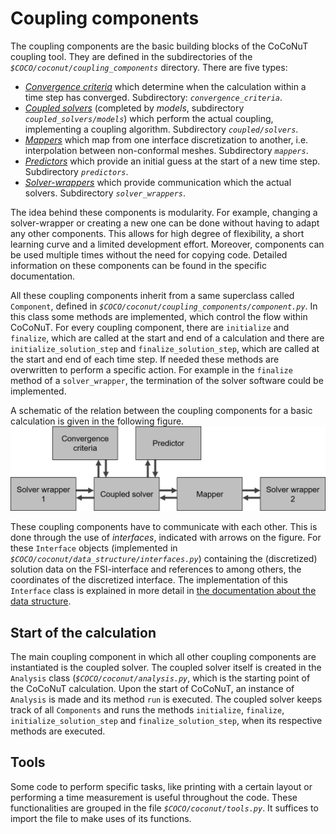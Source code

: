 # Coupling components

The coupling components are the basic building blocks of the CoCoNuT coupling tool. They are defined in the subdirectories of the *`$COCO/coconut/coupling_components`* directory.
There are five types: 

-   [*Convergence criteria*](convergence_criteria/convergence_criteria.md) which determine when the calculation within a time step has converged. Subdirectory: *`convergence_criteria`*.
-   [*Coupled solvers*](coupled_solvers/coupled_solvers.md) (completed by *models*, subdirectory *`coupled_solvers/models`*) which perform the actual coupling, implementing a coupling algorithm. Subdirectory *`coupled/solvers`*.
-   [*Mappers*](mappers/mappers.md) which map from one interface discretization to another, i.e. interpolation between non-conformal meshes. Subdirectory *`mappers`*.
-   [*Predictors*](predictors/predictors.md) which provide an initial guess at the start of a new time step. Subdirectory *`predictors`*.
-   [*Solver-wrappers*](solver_wrappers/solver_wrappers.md) which provide communication which the actual solvers. Subdirectory *`solver_wrappers`*.

The idea behind these components is modularity. For example, changing a solver-wrapper or creating a new one can be done without having to adapt any other components.
This allows for high degree of flexibility, a short learning curve and a limited development effort.
Moreover, components can be used multiple times without the need for copying code.
Detailed information on these components can be found in the specific documentation.

All these coupling components inherit from a same superclass called `Component`, defined in *`$COCO/coconut/coupling_components/component.py`*. 
In this class some methods are implemented, which control the flow within CoCoNuT. 
For every coupling component, there are `initialize` and `finalize`, which are called at the start and end of a calculation
and there are `initialize_solution_step` and `finalize_solution_step`, which are called at the start and end of each time step.
If needed these methods are overwritten to perform a specific action.
For example in the `finalize` method of a `solver_wrapper`, the termination of the solver software could be implemented.

A schematic of the relation between the coupling components for a basic calculation is given in the following figure.
![](images/coupling_components.png "Schematic of relation between coupling components")

These coupling components have to communicate with each other.
This is done through the use of *interfaces*, indicated with arrows on the figure. 
For these `Interface` objects (implemented in *`$COCO/coconut/data_structure/interfaces.py`*) containing the (discretized) solution data on the FSI-interface and references to among others, the coordinates of the discretized interface. The implementation of this `Interface` class is explained in more detail in [the documentation about the data structure](../data_structure/data_structure.md).

## Start of the calculation

The main coupling component in which all other coupling components are instantiated is the coupled solver.
The coupled solver itself is created in the `Analysis` class (*`$COCO/coconut/analysis.py`*, which is the starting point of the CoCoNuT calculation.
Upon the start of CoCoNuT, an instance of `Analysis` is made and its method `run` is executed.
The coupled solver keeps track of all `Components` and runs the methods `initialize`, `finalize`, `initialize_solution_step` and `finalize_solution_step`,
when its respective methods are executed.

## Tools

Some code to perform specific tasks, like printing with a certain layout or performing a time measurement is useful throughout the code.
These functionalities are grouped in the file *`$COCO/coconut/tools.py`*.
It suffices to import the file to make uses of its functions.
